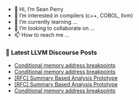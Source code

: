 - 👋 Hi, I’m Sean Perry
- 👀 I’m interested in compilers (c++, COBOL, llvm)
- 🌱 I’m currently learning ...
- 💞️ I’m looking to collaborate on ...
- 📫 How to reach me ...

<!---
s66perry/s66perry is a ✨ special ✨ repository because its `README.md` (this file) appears on your GitHub profile.
You can click the Preview link to take a look at your changes.
--->
### 📕 Latest LLVM Discourse Posts

<!-- DISCOURSE-LLVM:START -->
- [Conditional memory address breakpoints](https://discourse.llvm.org/t/conditional-memory-address-breakpoints/85947#post_4)
- [Conditional memory address breakpoints](https://discourse.llvm.org/t/conditional-memory-address-breakpoints/85947#post_3)
- [[RFC] Summary Based Analysis Prototype](https://discourse.llvm.org/t/rfc-summary-based-analysis-prototype/85945#post_6)
- [[RFC] Summary Based Analysis Prototype](https://discourse.llvm.org/t/rfc-summary-based-analysis-prototype/85945#post_5)
- [Conditional memory address breakpoints](https://discourse.llvm.org/t/conditional-memory-address-breakpoints/85947#post_2)
<!-- DISCOURSE-LLVM:END -->
